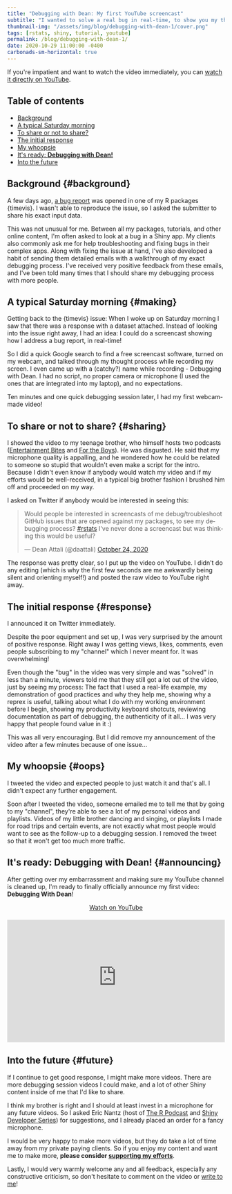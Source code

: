 ```yaml
---
title: "Debugging with Dean: My first YouTube screencast"
subtitle: "I wanted to solve a real bug in real-time, to show you my thought process. Here's how it turned out."
thumbnail-img: "/assets/img/blog/debugging-with-dean-1/cover.png"
tags: [rstats, shiny, tutorial, youtube]
permalink: /blog/debugging-with-dean-1/
date: 2020-10-29 11:00:00 -0400
carbonads-sm-horizontal: true
---
```


If you're impatient and want to watch the video immediately, you can [watch it directly on YouTube](https://youtu.be/sP_VB9OFJP0?start=45).

## Table of contents

- [Background](#background)
- [A typical Saturday morning](#making)
- [To share or not to share?](#sharing)
- [The initial response](#response)
- [My whoopsie](#oops)
- [It's ready: **Debugging with Dean!**](#announcing)
- [Into the future](#future)

## Background {#background}

A few days ago, [a bug report](https://github.com/daattali/timevis/issues/103) was opened in one of my R packages {timevis}. I wasn't able to reproduce the issue, so I asked the submitter to share his exact input data. 

This was not unusual for me. Between all my packages, tutorials, and other online content, I'm often asked to look at a bug in a Shiny app. My clients also commonly ask me for help troubleshooting and fixing bugs in their complex apps. Along with fixing the issue at hand, I've also developed a habit of sending them detailed emails with a walkthrough of my exact debugging process. I've received very positive feedback from these emails, and I've been told many times that I should share my debugging process with more people.

## A typical Saturday morning {#making}

Getting back to the {timevis} issue: When I woke up on Saturday morning I saw that there was a response with a dataset attached. Instead of looking into the issue right away, I had an idea: I could do a screencast showing how I address a bug report, in real-time!

So I did a quick Google search to find a free screencast software, turned on my webcam, and talked through my thought process while recording my screen. I even came up with a (catchy?) name while recording - Debugging with Dean. I had no script, no proper camera or microphone (I used the ones that are integrated into my laptop), and no expectations.

Ten minutes and one quick debugging session later, I had my first webcam-made video!

## To share or not to share? {#sharing}

I showed the video to my teenage brother, who himself hosts two podcasts ([Entertainment Bites](https://open.spotify.com/show/4Bko0gJWU5QTTqDHRHVGvl) and [For the Boys](https://open.spotify.com/show/6ExXxqyrbFeycahNYZmDur)). He was disgusted. He said that my microphone quality is appalling, and he wondered how he could be related to someone so stupid that wouldn't even make a script for the intro. Because I didn't even know if anybody would watch my video and if my efforts would be well-received, in a typical big brother fashion I brushed him off and proceeded on my way.

I asked on Twitter if anybody would be interested in seeing this:

<blockquote class="twitter-tweet"><p lang="en" dir="ltr">Would people be interested in screencasts of me debug/troubleshoot GitHub issues that are opened against my packages, to see my debugging process? <a href="https://twitter.com/hashtag/rstats?src=hash&amp;ref_src=twsrc%5Etfw">#rstats</a> I&#39;ve never done a screencast but was thinking this would be useful?</p>&mdash; Dean Attali (@daattali) <a href="https://twitter.com/daattali/status/1320057103466246144?ref_src=twsrc%5Etfw">October 24, 2020</a></blockquote> <script async src="https://platform.twitter.com/widgets.js" charset="utf-8"></script>

The response was pretty clear, so I put up the video on YouTube. I didn't do any editing (which is why the first few seconds are me awkwardly being silent and orienting myself!) and posted the raw video to YouTube right away.

## The initial response {#response}

I announced it on Twitter immediately. 

Despite the poor equipment and set up, I was very surprised by the amount of positive response. Right away I was getting views, likes, comments, even people subscribing to my "channel" which I never meant for. It was overwhelming!

Even though the "bug" in the video was very simple and was "solved" in less than a minute, viewers told me that they still got a lot out of the video, just by seeing my process: The fact that I used a real-life example, my demonstration of good practices and why they help me, showing why a reprex is useful, talking about what I do with my working environment before I begin, showing my productivity keyboard shotcuts, reviewing documentation as part of debugging, the authenticity of it all... I was very happy that people found value in it :)

This was all very encouraging. But I did remove my announcement of the video after a few minutes because of one issue...

## My whoopsie {#oops}

I tweeted the video and expected people to just watch it and that's all. I didn't expect any further engagement.

Soon after I tweeted the video, someone emailed me to tell me that by going to my "channel", they're able to see a lot of my personal videos and playlists. Videos of my little brother dancing and singing, or playlists I made for road trips and certain events, are not exactly what most people would want to see as the follow-up to a debugging session. I removed the tweet so that it won't get too much more traffic. 

## It's ready: **Debugging with Dean!** {#announcing}

After getting over my embarrassment and making sure my YouTube channel is cleaned up, I'm ready to finally officially announce my first video: **Debugging With Dean**!

<div style="text-align:center;">
  <a class="btn btn-lg btn-cta" href="https://youtu.be/sP_VB9OFJP0?start=45"><i class="fab fa-youtube"></i> Watch on YouTube</a>
</div>

<style>.embed-container { position: relative; margin-top: 20px; padding-bottom: 56.25%; height: 0; overflow: hidden; max-width: 100%; } .embed-container iframe { position: absolute; top: 0; left: 0; width: 100%; height: 100%; }</style>
<div class="embed-container">
<iframe src="https://www.youtube-nocookie.com/embed/sP_VB9OFJP0?start=45" frameborder="0" allow="accelerometer; autoplay; clipboard-write; encrypted-media; gyroscope; picture-in-picture" allowfullscreen></iframe>
</div>

## Into the future {#future}

If I continue to get good response, I might make more videos. There are more debugging session videos I could make, and a lot of other Shiny content inside of me that I'd like to share. 

I think my brother is right and I should at least invest in a microphone for any future videos. So I asked Eric Nantz (host of [The R Podcast](https://r-podcast.org/) and [Shiny Developer Series](https://shinydevseries.com/)) for suggestions, and I already placed an order for a fancy microphone.

I would be very happy to make more videos, but they do take a lot of time away from my private paying clients. So if you enjoy my content and want me to make more, **please consider [supporting my efforts](https://github.com/sponsors/daattali)**.

Lastly, I would very warmly welcome any and all feedback, especially any constructive criticism, so don't hesitate to comment on the video or [write to me](https://deanattali.com/contact)!
